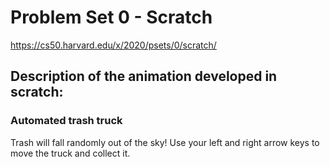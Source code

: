 # Problem Set 0 - Scratch

https://cs50.harvard.edu/x/2020/psets/0/scratch/

## Description of the animation developed in scratch:

### Automated trash truck
Trash will fall randomly out of the sky! Use your left and right arrow keys to move the truck and collect it.
